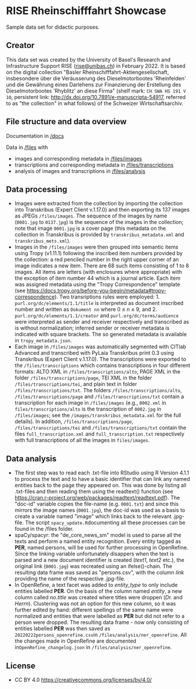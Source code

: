 # RISE Rheinschifffahrt Showcase

Sample data set for didactic purposes.

## Creator

This data set was created by the University of Basel's Research and Infrastructure Support RISE (rise@unibas.ch) in February 2022. It is based on the digital collection "Basler Rheinschifffahrt-Aktiengesellschaft, insbesondere über die Veräusserung des Dieselmotorbootes 'Rheinfelden' und die Gewährung eines Darlehens zur Finanzierung der Erstellung des Dieselmotorbootes 'Rhyblitz' an diese Firma" (shelf mark: `CH SWA HS 191 V 10`, persistent link: http://dx.doi.org/10.7891/e-manuscripta-54917, referred to as "the collection" in what follows) of the Schweizer Wirtschaftsarchiv.

## File structure and data overview

Documentation in [/docs](https://github.com/MHindermann/rheinschifffahrt/tree/master/docs)

Data in [/files](https://github.com/MHindermann/rheinschifffahrt/tree/master/files) with
- images and corresponding metadata in [/files/images](https://github.com/MHindermann/rheinschifffahrt/tree/master/files/images)
- transcriptions and corresponding metadata in [/files/transcriptions](https://github.com/MHindermann/rheinschifffahrt/tree/master/files/transcriptions)
- analysis of images and transcriptions in [/files/analysis](https://github.com/MHindermann/rheinschifffahrt/tree/master/files/analysis)

## Data processing

- Images were extracted from the collection by importing the collection into Transkribus (Expert Client v.1.17.0) and then exporting its 137 images as JPEGs `/files/images`. The sequence of the images by name (`0001.jpg` to `0137.jpg`) is the sequence of the images in the collection; note that image `0001.jpg` is a cover page (this metadata on the collection in Transkribus is provided by `transkribus_metadata.xml` and `transkribus_mets.xml`). 
- Images in the `/files/images` were then grouped into semantic items using Tropy (v1.11.1) following the inscribed item numbers provided by the collection: a red penciled number in the right upper corner of an image indicates a new item. There are 68 such items consisting of 1 to 8 images. All items are letters (with enclosures where appropriate) with the exception of item number 44 which is a journal article. Each item was assigned metadata using the "Tropy Correspondence" template (see https://docs.tropy.org/before-you-begin/metadata#tropy-correspondence). Two transriptions rules were employed: 1. `purl.org/dc/elements/1.1/title` is interpreted as document inscribed number and written as `Dokument nn` where 0 ≤ n ≤ 9, and 2. `purl.org/dc/elements/1.1/creator` and `purl.org/dc/terms/audience` were interpreted as sender and receiver respectively and transcribed as is without normalization; inferred sender or receiver metadata is indicated with square brackets. The so generated metadata is available in `tropy_metadata.json`.
- Each image in `/files/images` was automatically segmented with CITlab Advanced and transcribed with PyLaia Transkribus print 0.3 using Transkribus (Expert Client v.1.17.0). The transcriptions were exported to the `/files/transcriptions` which contains transcriptions in four different formats: ALTO XML in `/files/transcriptions/alto`, PAGE XML in the folder `/files/transcriptions/page`, TEI XML in the folder `/files/transcriptions/tei`, and plain text in folder `/files/transcriptions/txt`. The folders `/files/transcriptions/alto`, `/files/transcriptions/page` and `/files/transcriptions/txt` contain a transcription for each image in `/files/images` (e.g., `0002.xml` in `files/transcriptions/alto` is the transcription of `0002.jpg` in `/files/images`; see the `/images/transkribus_metadata.xml` for the full details). In addition, `/files/transcriptions/page`, `/files/transcriptions/tei` and `/files/transcriptions/txt` contain the files `full_transcription.xml` and `full_transcription.txt` respectively with full transcriptions of all the images in `files/images`.

## Data analysis

- The first step was to read each .txt-file into RStudio using R Version 4.1.1 to process the text and to have a basic identifier that can link any named entities back to the page they appeared on. This was done by listing all .txt-files and then reading them using the readtext() function (see https://cran.r-project.org/web/packages/readtext/readtext.pdf). The "doc-id" variable copies the file-name (e.g. `0001.txt`) and since this mirrors the image names (`0001.jpg`), the doc-id was used as a basis to create a variable named "image" which links back to the relevant .jpg-file. The script `spacy_update.R`documenting all these processes can be found in the /files folder.
- spaCy/spacyr: the "de_core_news_sm" model is used to parse all the texts and perform a named entity recognition. Every entity tagged as **PER**, named persons, will be used for further processing in OpenRefine. Since the linking variable unfortunately disappers when the text is parsed and a new document identifier is created (*text1*, *text2* etc.), the original link (`0001.jpg`) was recreated using an ifelse()-chain. The resulting data frame was saved as "persons.csv", with the column *link* providing the name of the respective .jpg-file.
- In OpenRefine, a text facet was added to *entity_type* to only include entities labelled **PER**. On the basis of the column named *entity*, a new column called *no.title* was created where titles were droppen (*Dr.* and *Herrn*). Clustering was not an option for this new column, so it was further edited by hand: different spellings of the same name were normalized and entities that were labelled as **PER** but did not refer to a person were dropped. The resulting data frame - now only consisting of entities labelled **PER** was then saved as `20220222persons_openrefine.csv`in `/files/analysis/ner_openrefine`. All the changes made in OpenRefine are documented in`OpenRefine_changelog.json` in `/files/analysis/ner_openrefine`.

## License

- CC BY 4.0 https://creativecommons.org/licenses/by/4.0/
